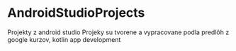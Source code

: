 # AndroidStudioProjects
Projekty z android studio
Projeky su tvorene a vypracovane podla predlôh z google kurzov, kotlin app development
